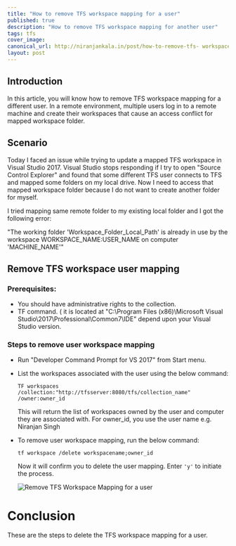 ```yaml
---
title: "How to remove TFS workspace mapping for a user"
published: true
description: "How to remove TFS workspace mapping for another user"
tags: tfs
cover_image: 
canonical_url: http://niranjankala.in/post/how-to-remove-tfs- workspace-mapping-for-a-user
layout: post
---
```

    
## Introduction

In this article, you will know how to remove TFS workspace mapping for a different user. In a remote environment, multiple users log in to a remote machine and create their workspaces that cause an access conflict for mapped workspace folder.

## Scenario

Today I faced an issue while trying to update a mapped TFS workspace in Visual Studio 2017. Visual Studio stops responding if I try to open "Source Control Explorer" and found that some different TFS user connects to TFS and mapped some folders on my local drive. Now I need to access that mapped workspace folder because I do not want to create another folder for myself. 

I tried mapping same remote folder to my existing local folder and I got the following error:

"The working folder 'Workspace_Folder_Local_Path' is already in use by the workspace WORKSPACE_NAME:USER_NAME on computer 'MACHINE_NAME'"

## Remove TFS workspace user mapping

### Prerequisites:

- You should have administrative rights to the collection.
- TF command. ( it is located at "C:\Program Files (x86)\Microsoft Visual Studio\2017\Professional\Common7\IDE" depend upon your Visual Studio version.


### Steps to remove user workspace mapping
- Run "Developer Command Prompt for VS 2017" from Start menu.
- List the workspaces associated with the user using the below command:
    ```
    TF workspaces /collection:"http://tfsserver:8080/tfs/collection_name" /owner:owner_id
    ```
  This will return the list of workspaces owned by the user and computer they are associated with.
For owner_id, you use the user name e.g. Niranjan Singh
- To remove user workspace mapping, run the below command:
    ```
    tf workspace /delete workspacename;owner_id 
    ```

  Now it will confirm you to delete the user mapping. Enter  `'y'` to initiate the process.

  ![Remove TFS Workspace Mapping for a user](https://2.bp.blogspot.com/-_FBeQEDjD3k/XOOsMlseoHI/AAAAAAAABuE/zHq-ICKUDvMXu0uJt15vtOx4ubkBqV21gCLcBGAs/s400/Remove%2BTFS%2Bmapping.PNG)

# Conclusion
These are the steps to delete the TFS workspace mapping for a user.
